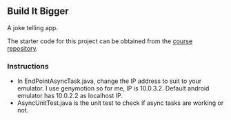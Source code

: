 ## Build It Bigger

A joke telling app.

The starter code for this project can be obtained from the [course repository](https://github.com/udacity/ud867/tree/master/FinalProject).


### Instructions

* In EndPointAsyncTask.java, change the IP address to suit to your emulator. I use genymotion so for me, IP is 10.0.3.2. Default android emulator
has 10.0.2.2 as localhost IP.
* AsyncUnitTest.java is the unit test to check if async tasks are working or not.
